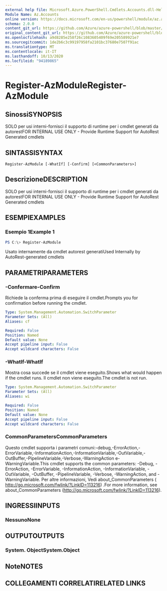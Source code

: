 ```yaml
---
external help file: Microsoft.Azure.PowerShell.Cmdlets.Accounts.dll-Help.xml
Module Name: Az.Accounts
online version: https://docs.microsoft.com/en-us/powershell/module/az.accounts/register-azmodule
schema: 2.0.0
content_git_url: https://github.com/Azure/azure-powershell/blob/master/src/Accounts/Accounts/help/Register-AzModule.md
original_content_git_url: https://github.com/Azure/azure-powershell/blob/master/src/Accounts/Accounts/help/Register-AzModule.md
ms.openlocfilehash: a9d8285e258f26c1083605409f69e205589921e7
ms.sourcegitcommit: 1de2b6c3c99197958fa2101bc37680e7507f91ac
ms.translationtype: MT
ms.contentlocale: it-IT
ms.lasthandoff: 10/13/2020
ms.locfileid: "94189865"
---
```

# <span data-ttu-id="4a98b-101">Register-AzModule</span><span class="sxs-lookup"><span data-stu-id="4a98b-101">Register-AzModule</span></span>

## <span data-ttu-id="4a98b-102">Sinossi</span><span class="sxs-lookup"><span data-stu-id="4a98b-102">SYNOPSIS</span></span>
<span data-ttu-id="4a98b-103">SOLO per usi interni-fornisci il supporto di runtime per i cmdlet generati da autorest</span><span class="sxs-lookup"><span data-stu-id="4a98b-103">FOR INTERNAL USE ONLY - Provide Runtime Support for AutoRest Generated cmdlets</span></span>

## <span data-ttu-id="4a98b-104">SINTASSI</span><span class="sxs-lookup"><span data-stu-id="4a98b-104">SYNTAX</span></span>

```
Register-AzModule [-WhatIf] [-Confirm] [<CommonParameters>]
```

## <span data-ttu-id="4a98b-105">Descrizione</span><span class="sxs-lookup"><span data-stu-id="4a98b-105">DESCRIPTION</span></span>
<span data-ttu-id="4a98b-106">SOLO per usi interni-fornisci il supporto di runtime per i cmdlet generati da autorest</span><span class="sxs-lookup"><span data-stu-id="4a98b-106">FOR INTERNAL USE ONLY - Provide Runtime Support for AutoRest Generated cmdlets</span></span>

## <span data-ttu-id="4a98b-107">ESEMPI</span><span class="sxs-lookup"><span data-stu-id="4a98b-107">EXAMPLES</span></span>

### <span data-ttu-id="4a98b-108">Esempio 1</span><span class="sxs-lookup"><span data-stu-id="4a98b-108">Example 1</span></span>
```powershell
PS C:\> Register-AzModule
```

<span data-ttu-id="4a98b-109">Usato internamente da cmdlet autorest generati</span><span class="sxs-lookup"><span data-stu-id="4a98b-109">Used Internally by AutoRest-generated cmdlets</span></span>

## <span data-ttu-id="4a98b-110">PARAMETRI</span><span class="sxs-lookup"><span data-stu-id="4a98b-110">PARAMETERS</span></span>

### <span data-ttu-id="4a98b-111">-Confermare</span><span class="sxs-lookup"><span data-stu-id="4a98b-111">-Confirm</span></span>
<span data-ttu-id="4a98b-112">Richiede la conferma prima di eseguire il cmdlet.</span><span class="sxs-lookup"><span data-stu-id="4a98b-112">Prompts you for confirmation before running the cmdlet.</span></span>

```yaml
Type: System.Management.Automation.SwitchParameter
Parameter Sets: (All)
Aliases: cf

Required: False
Position: Named
Default value: None
Accept pipeline input: False
Accept wildcard characters: False
```

### <span data-ttu-id="4a98b-113">-WhatIf</span><span class="sxs-lookup"><span data-stu-id="4a98b-113">-WhatIf</span></span>
<span data-ttu-id="4a98b-114">Mostra cosa succede se il cmdlet viene eseguito.</span><span class="sxs-lookup"><span data-stu-id="4a98b-114">Shows what would happen if the cmdlet runs.</span></span> <span data-ttu-id="4a98b-115">Il cmdlet non viene eseguito.</span><span class="sxs-lookup"><span data-stu-id="4a98b-115">The cmdlet is not run.</span></span>

```yaml
Type: System.Management.Automation.SwitchParameter
Parameter Sets: (All)
Aliases: wi

Required: False
Position: Named
Default value: None
Accept pipeline input: False
Accept wildcard characters: False
```

### <span data-ttu-id="4a98b-116">CommonParameters</span><span class="sxs-lookup"><span data-stu-id="4a98b-116">CommonParameters</span></span>
<span data-ttu-id="4a98b-117">Questo cmdlet supporta i parametri comuni:-debug,-ErrorAction,-ErrorVariable,-InformationAction,-InformationVariable,-OutVariable,-OutBuffer,-PipelineVariable,-Verbose,-WarningAction e-WarningVariable.</span><span class="sxs-lookup"><span data-stu-id="4a98b-117">This cmdlet supports the common parameters: -Debug, -ErrorAction, -ErrorVariable, -InformationAction, -InformationVariable, -OutVariable, -OutBuffer, -PipelineVariable, -Verbose, -WarningAction, and -WarningVariable.</span></span> <span data-ttu-id="4a98b-118">Per altre informazioni, Vedi about_CommonParameters ( http://go.microsoft.com/fwlink/?LinkID=113216) .</span><span class="sxs-lookup"><span data-stu-id="4a98b-118">For more information, see about_CommonParameters (http://go.microsoft.com/fwlink/?LinkID=113216).</span></span>

## <span data-ttu-id="4a98b-119">INGRESSI</span><span class="sxs-lookup"><span data-stu-id="4a98b-119">INPUTS</span></span>

### <span data-ttu-id="4a98b-120">Nessuno</span><span class="sxs-lookup"><span data-stu-id="4a98b-120">None</span></span>

## <span data-ttu-id="4a98b-121">OUTPUT</span><span class="sxs-lookup"><span data-stu-id="4a98b-121">OUTPUTS</span></span>

### <span data-ttu-id="4a98b-122">System. Object</span><span class="sxs-lookup"><span data-stu-id="4a98b-122">System.Object</span></span>
## <span data-ttu-id="4a98b-123">Note</span><span class="sxs-lookup"><span data-stu-id="4a98b-123">NOTES</span></span>

## <span data-ttu-id="4a98b-124">COLLEGAMENTI CORRELATI</span><span class="sxs-lookup"><span data-stu-id="4a98b-124">RELATED LINKS</span></span>
